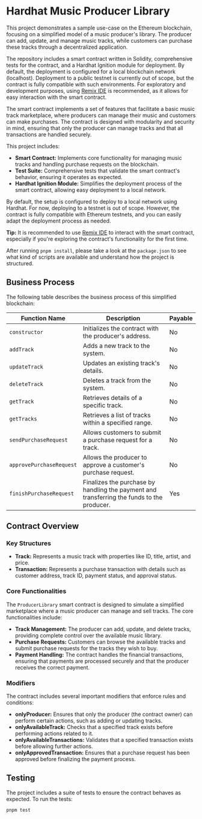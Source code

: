 # Hardhat Music Producer Library

This project demonstrates a sample use-case on the Ethereum blockchain, focusing on a simplified model of a music producer's library. The producer can add, update, and manage music tracks, while customers can purchase these tracks through a decentralized application.

The repository includes a smart contract written in Solidity, comprehensive tests for the contract, and a Hardhat Ignition module for deployment. By default, the deployment is configured for a local blockchain network (localhost). Deployment to a public testnet is currently out of scope, but the contract is fully compatible with such environments. For exploratory and development purposes, using [Remix IDE](https://remix.ethereum.org/) is recommended, as it allows for easy interaction with the smart contract.

The smart contract implements a set of features that facilitate a basic music track marketplace, where producers can manage their music and customers can make purchases. The contract is designed with modularity and security in mind, ensuring that only the producer can manage tracks and that all transactions are handled securely.

This project includes:

- **Smart Contract:** Implements core functionality for managing music tracks and handling purchase requests on the blockchain.
- **Test Suite:** Comprehensive tests that validate the smart contract's behavior, ensuring it operates as expected.
- **Hardhat Ignition Module:** Simplifies the deployment process of the smart contract, allowing easy deployment to a local network.

By default, the setup is configured to deploy to a local network using Hardhat. For now, deploying to a testnet is out of scope. However, the contract is fully compatible with Ethereum testnets, and you can easily adapt the deployment process as needed.

**Tip:** It is recommended to use [Remix IDE](https://remix.ethereum.org/) to interact with the smart contract, especially if you're exploring the contract's functionality for the first time.

After running `pnpm install`, please take a look at the `package.json` to see what kind of scripts are available and understand how the project is structured.

## Business Process

The following table describes the business process of this simplified blockchain:

| Function Name            | Description                                                                                | Payable |
| ------------------------ | ------------------------------------------------------------------------------------------ | ------- |
| `constructor`            | Initializes the contract with the producer's address.                                      | No      |
| `addTrack`               | Adds a new track to the system.                                                            | No      |
| `updateTrack`            | Updates an existing track's details.                                                       | No      |
| `deleteTrack`            | Deletes a track from the system.                                                           | No      |
| `getTrack`               | Retrieves details of a specific track.                                                     | No      |
| `getTracks`              | Retrieves a list of tracks within a specified range.                                       | No      |
| `sendPurchaseRequest`    | Allows customers to submit a purchase request for a track.                                 | No      |
| `approvePurchaseRequest` | Allows the producer to approve a customer's purchase request.                              | No      |
| `finishPurchaseRequest`  | Finalizes the purchase by handling the payment and transferring the funds to the producer. | Yes     |

## Contract Overview

### Key Structures

- **Track:** Represents a music track with properties like ID, title, artist, and price.
- **Transaction:** Represents a purchase transaction with details such as customer address, track ID, payment status, and approval status.

### Core Functionalities

The `ProducerLibrary` smart contract is designed to simulate a simplified marketplace where a music producer can manage and sell tracks. The core functionalities include:

- **Track Management:** The producer can add, update, and delete tracks, providing complete control over the available music library.
- **Purchase Requests:** Customers can browse the available tracks and submit purchase requests for the tracks they wish to buy.
- **Payment Handling:** The contract handles the financial transactions, ensuring that payments are processed securely and that the producer receives the correct payment.

### Modifiers

The contract includes several important modifiers that enforce rules and conditions:

- **onlyProducer:** Ensures that only the producer (the contract owner) can perform certain actions, such as adding or updating tracks.
- **onlyAvailableTrack:** Checks that a specified track exists before performing actions related to it.
- **onlyAvailableTransactions:** Validates that a specified transaction exists before allowing further actions.
- **onlyApprovedTransaction:** Ensures that a purchase request has been approved before finalizing the payment process.

## Testing

The project includes a suite of tests to ensure the contract behaves as expected. To run the tests:

```bash
pnpm test
```
